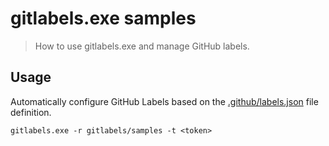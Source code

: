 # gitlabels.exe samples

> How to use gitlabels.exe and manage GitHub labels.


## Usage

Automatically configure GitHub Labels based on the [.github/labels.json](.github/labels.json) file definition.

```
gitlabels.exe -r gitlabels/samples -t <token>
```
